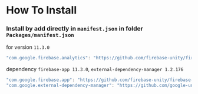 # How To Install

### Install by add directly in `manifest.json` in folder `Packages/manifest.json`

for version `11.3.0`
```csharp
"com.google.firebase.analytics": "https://github.com/firebase-unity/firebase-analytics.git#11.3.0",
```


dependency `firebase-app 11.3.0`, `external-dependency-manager 1.2.176`
```csharp
"com.google.firebase.app": "https://github.com/firebase-unity/firebase-app.git#11.3.0",
"com.google.external-dependency-manager": "https://github.com/google-unity/external-dependency-manager.git#1.2.176",
```